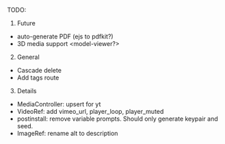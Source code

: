 TODO:
1. Future
+ auto-generate PDF (ejs to pdfkit?)
+ 3D media support <model-viewer?>

2. General
+ Cascade delete
+ Add tags route

3. Details
+ MediaController: upsert for yt
+ VideoRef: add vimeo_url, player_loop, player_muted
+ postinstall: remove variable prompts. Should only generate keypair and seed.
+ ImageRef: rename alt to description

